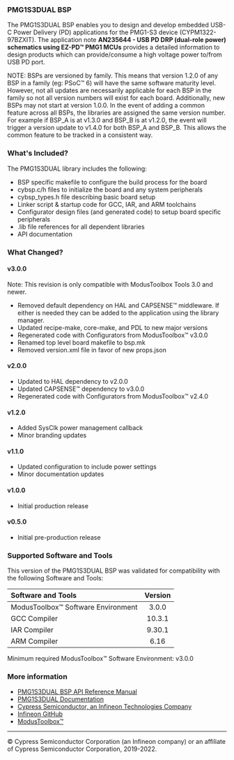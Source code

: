 ### PMG1S3DUAL BSP
The PMG1S3DUAL BSP enables you to design and develop embedded USB-C Power Delivery (PD) applications for the PMG1-S3 device (CYPM1322-97BZXIT). The application note **AN235644 - USB PD DRP (dual-role power) schematics using EZ-PD™ PMG1 MCUs**  provides a detailed information to design products which can provide/consume a high voltage power to/from USB PD port.

NOTE: BSPs are versioned by family. This means that version 1.2.0 of any BSP in a family (eg: PSoC™ 6) will have the same software maturity level. However, not all updates are necessarily applicable for each BSP in the family so not all version numbers will exist for each board. Additionally, new BSPs may not start at version 1.0.0. In the event of adding a common feature across all BSPs, the libraries are assigned the same version number. For example if BSP_A is at v1.3.0 and BSP_B is at v1.2.0, the event will trigger a version update to v1.4.0 for both BSP_A and BSP_B. This allows the common feature to be tracked in a consistent way.

### What's Included?
The PMG1S3DUAL library includes the following:
* BSP specific makefile to configure the build process for the board
* cybsp.c/h files to initialize the board and any system peripherals
* cybsp_types.h file describing basic board setup
* Linker script & startup code for GCC, IAR, and ARM toolchains
* Configurator design files (and generated code) to setup board specific peripherals
* .lib file references for all dependent libraries
* API documentation

### What Changed?
#### v3.0.0
Note: This revision is only compatible with ModusToolbox Tools 3.0 and newer.
* Removed default dependency on HAL and CAPSENSE™ middleware. If either is needed they can be added to the application using the library manager.
* Updated recipe-make, core-make, and PDL to new major versions
* Regenerated code with Configurators from ModusToolbox™ v3.0.0
* Renamed top level board makefile to bsp.mk
* Removed version.xml file in favor of new props.json
#### v2.0.0
* Updated to HAL dependency to v2.0.0
* Updated CAPSENSE™ dependency to v3.0.0
* Regenerated code with Configurators from ModusToolbox™ v2.4.0
#### v1.2.0
* Added SysClk power management callback
* Minor branding updates
#### v1.1.0
* Updated configuration to include power settings
* Minor documentation updates
#### v1.0.0
* Initial production release
#### v0.5.0
* Initial pre-production release

### Supported Software and Tools
This version of the PMG1S3DUAL BSP was validated for compatibility with the following Software and Tools:

| Software and Tools                        | Version |
| :---                                      | :----:  |
| ModusToolbox™ Software Environment        | 3.0.0   |
| GCC Compiler                              | 10.3.1  |
| IAR Compiler                              | 9.30.1  |
| ARM Compiler                              | 6.16    |

Minimum required ModusToolbox™ Software Environment: v3.0.0

### More information
* [PMG1S3DUAL BSP API Reference Manual][api]
* [PMG1S3DUAL Documentation](https://www.infineon.com/dgdl/Infineon-USB_PD_DRP_dual-role_power_schematics_using_EZ-PD_PMG1_MCUs-ApplicationNotes-v02_00-EN.pdf?fileId=8ac78c8c83cd30810183ea6518841d1e)
* [Cypress Semiconductor, an Infineon Technologies Company](http://www.cypress.com)
* [Infineon GitHub](https://github.com/infineon)
* [ModusToolbox™](https://www.cypress.com/products/modustoolbox-software-environment)

[api]: https://infineon.github.io/TARGET_PMG1S3DUAL/html/modules.html

---
© Cypress Semiconductor Corporation (an Infineon company) or an affiliate of Cypress Semiconductor Corporation, 2019-2022.